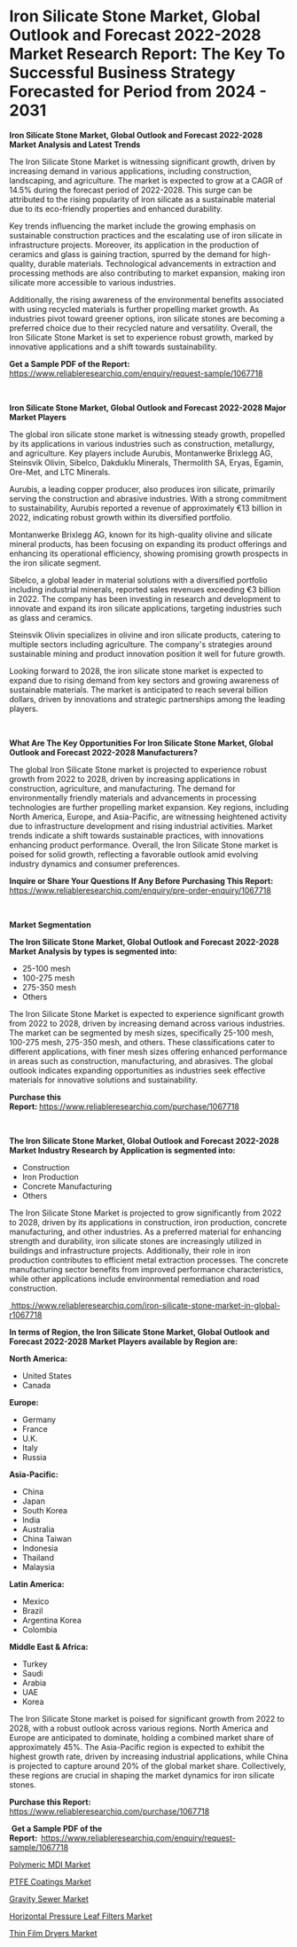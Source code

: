 <p><h1>Iron Silicate Stone Market, Global Outlook and Forecast 2022-2028 Market Research Report: The Key To Successful Business Strategy Forecasted for Period from 2024 - 2031</h1></p><p><strong>Iron Silicate Stone Market, Global Outlook and Forecast 2022-2028 Market Analysis and Latest Trends</strong></p>
<p><p>The Iron Silicate Stone Market is witnessing significant growth, driven by increasing demand in various applications, including construction, landscaping, and agriculture. The market is expected to grow at a CAGR of 14.5% during the forecast period of 2022-2028. This surge can be attributed to the rising popularity of iron silicate as a sustainable material due to its eco-friendly properties and enhanced durability.</p><p>Key trends influencing the market include the growing emphasis on sustainable construction practices and the escalating use of iron silicate in infrastructure projects. Moreover, its application in the production of ceramics and glass is gaining traction, spurred by the demand for high-quality, durable materials. Technological advancements in extraction and processing methods are also contributing to market expansion, making iron silicate more accessible to various industries.</p><p>Additionally, the rising awareness of the environmental benefits associated with using recycled materials is further propelling market growth. As industries pivot toward greener options, iron silicate stones are becoming a preferred choice due to their recycled nature and versatility. Overall, the Iron Silicate Stone Market is set to experience robust growth, marked by innovative applications and a shift towards sustainability.</p></p>
<p><strong>Get a Sample PDF of the Report:&nbsp;</strong> <a href="https://www.reliableresearchiq.com/enquiry/request-sample/1067718">https://www.reliableresearchiq.com/enquiry/request-sample/1067718</a></p>
<p>&nbsp;</p>
<p><strong>Iron Silicate Stone Market, Global Outlook and Forecast 2022-2028 Major Market Players</strong></p>
<p><p>The global iron silicate stone market is witnessing steady growth, propelled by its applications in various industries such as construction, metallurgy, and agriculture. Key players include Aurubis, Montanwerke Brixlegg AG, Steinsvik Olivin, Sibelco, Dakduklu Minerals, Thermolith SA, Eryas, Egamin, Ore-Met, and LTC Minerals. </p><p>Aurubis, a leading copper producer, also produces iron silicate, primarily serving the construction and abrasive industries. With a strong commitment to sustainability, Aurubis reported a revenue of approximately €13 billion in 2022, indicating robust growth within its diversified portfolio.</p><p>Montanwerke Brixlegg AG, known for its high-quality olivine and silicate mineral products, has been focusing on expanding its product offerings and enhancing its operational efficiency, showing promising growth prospects in the iron silicate segment.</p><p>Sibelco, a global leader in material solutions with a diversified portfolio including industrial minerals, reported sales revenues exceeding €3 billion in 2022. The company has been investing in research and development to innovate and expand its iron silicate applications, targeting industries such as glass and ceramics.</p><p>Steinsvik Olivin specializes in olivine and iron silicate products, catering to multiple sectors including agriculture. The company's strategies around sustainable mining and product innovation position it well for future growth.</p><p>Looking forward to 2028, the iron silicate stone market is expected to expand due to rising demand from key sectors and growing awareness of sustainable materials. The market is anticipated to reach several billion dollars, driven by innovations and strategic partnerships among the leading players.</p></p>
<p>&nbsp;</p>
<p><strong>What Are The Key Opportunities For Iron Silicate Stone Market, Global Outlook and Forecast 2022-2028 Manufacturers?</strong></p>
<p><p>The global Iron Silicate Stone market is projected to experience robust growth from 2022 to 2028, driven by increasing applications in construction, agriculture, and manufacturing. The demand for environmentally friendly materials and advancements in processing technologies are further propelling market expansion. Key regions, including North America, Europe, and Asia-Pacific, are witnessing heightened activity due to infrastructure development and rising industrial activities. Market trends indicate a shift towards sustainable practices, with innovations enhancing product performance. Overall, the Iron Silicate Stone market is poised for solid growth, reflecting a favorable outlook amid evolving industry dynamics and consumer preferences.</p></p>
<p><strong>Inquire or Share Your Questions If Any Before Purchasing This Report:</strong> <a href="https://www.reliableresearchiq.com/enquiry/pre-order-enquiry/1067718">https://www.reliableresearchiq.com/enquiry/pre-order-enquiry/1067718</a></p>
<p>&nbsp;</p>
<p><strong>Market Segmentation</strong></p>
<p><strong>The Iron Silicate Stone Market, Global Outlook and Forecast 2022-2028 Market Analysis by types is segmented into:</strong></p>
<p><ul><li>25-100 mesh</li><li>100-275 mesh</li><li>275-350 mesh</li><li>Others</li></ul></p>
<p><p>The Iron Silicate Stone Market is expected to experience significant growth from 2022 to 2028, driven by increasing demand across various industries. The market can be segmented by mesh sizes, specifically 25-100 mesh, 100-275 mesh, 275-350 mesh, and others. These classifications cater to different applications, with finer mesh sizes offering enhanced performance in areas such as construction, manufacturing, and abrasives. The global outlook indicates expanding opportunities as industries seek effective materials for innovative solutions and sustainability.</p></p>
<p><strong>Purchase this Report:&nbsp;</strong><a href="https://www.reliableresearchiq.com/purchase/1067718">https://www.reliableresearchiq.com/purchase/1067718</a></p>
<p>&nbsp;</p>
<p><strong>The Iron Silicate Stone Market, Global Outlook and Forecast 2022-2028 Market Industry Research by Application is segmented into:</strong></p>
<p><ul><li>Construction</li><li>Iron Production</li><li>Concrete Manufacturing</li><li>Others</li></ul></p>
<p><p>The Iron Silicate Stone Market is projected to grow significantly from 2022 to 2028, driven by its applications in construction, iron production, concrete manufacturing, and other industries. As a preferred material for enhancing strength and durability, iron silicate stones are increasingly utilized in buildings and infrastructure projects. Additionally, their role in iron production contributes to efficient metal extraction processes. The concrete manufacturing sector benefits from improved performance characteristics, while other applications include environmental remediation and road construction.</p></p>
<p><a href="https://www.reliableresearchiq.com/iron-silicate-stone-market-in-global-r1067718">&nbsp;https://www.reliableresearchiq.com/iron-silicate-stone-market-in-global-r1067718</a></p>
<p><strong>In terms of Region, the Iron Silicate Stone Market, Global Outlook and Forecast 2022-2028 Market Players available by Region are:</strong></p>
<p>
    <p> <strong> North America: </strong>
        <ul>
            <li>United States</li>
            <li>Canada</li>
        </ul>
        </p> 
    <p> <strong> Europe: </strong>
        <ul>
            <li>Germany</li>
            <li>France</li>
            <li>U.K.</li>
            <li>Italy</li>
            <li>Russia</li>
        </ul>
        </p> 
    <p> <strong> Asia-Pacific: </strong>
        <ul>
            <li>China</li>
            <li>Japan</li>
            <li>South Korea</li>
            <li>India</li>
            <li>Australia</li>
            <li>China Taiwan</li>
            <li>Indonesia</li>
            <li>Thailand</li>
            <li>Malaysia</li>
        </ul>
        </p> 
    <p> <strong> Latin America: </strong>
        <ul>
            <li>Mexico</li>
            <li>Brazil</li>
            <li>Argentina Korea</li>
            <li>Colombia</li>
        </ul>
        </p> 
    <p> <strong> Middle East & Africa: </strong>
        <ul>
            <li>Turkey</li>
            <li>Saudi</li>
            <li>Arabia</li>
            <li>UAE</li>
            <li>Korea</li>
        </ul>
    </p>
    </p>
<p><p>The Iron Silicate Stone market is poised for significant growth from 2022 to 2028, with a robust outlook across various regions. North America and Europe are anticipated to dominate, holding a combined market share of approximately 45%. The Asia-Pacific region is expected to exhibit the highest growth rate, driven by increasing industrial applications, while China is projected to capture around 20% of the global market share. Collectively, these regions are crucial in shaping the market dynamics for iron silicate stones.</p></p>
<p><strong>Purchase this Report: </strong><a href="https://www.reliableresearchiq.com/purchase/1067718">https://www.reliableresearchiq.com/purchase/1067718</a></p>
<p>&nbsp;<strong>Get a Sample PDF of the Report:&nbsp;&nbsp;</strong><a href="https://www.reliableresearchiq.com/enquiry/request-sample/1067718">https://www.reliableresearchiq.com/enquiry/request-sample/1067718</a></p>
<p><strong></strong></p>
<p><p><a href="https://issuu.com/reportprime-2/docs/polymeric-mdi-market-size-2030.pptx_5e931f4596b846">Polymeric MDI Market</a></p><p><a href="https://issuu.com/reportprime-2/docs/ptfe-coatings-market-size-2030.pptx_1a5b691b0830f3">PTFE Coatings Market</a></p><p><a href="https://www.linkedin.com/pulse/gravity-sewer-market-report-product-type-pvc-sewerpe-sewerpp-j83me?trackingId=C3kIWGz5QeyB0aych2jSIQ%3D%3D">Gravity Sewer Market</a></p><p><a href="https://medium.com/@rasauncoleman1/this-report-aims-to-provide-a-comprehensive-presentation-of-the-global-market-for-horizontal-1507cee6cfd4">Horizontal Pressure Leaf Filters Market</a></p><p><a href="https://medium.com/@rasauncoleman1/in-the-thin-film-dryers-market-the-main-focus-is-on-keeping-costs-low-and-getting-the-most-out-a86c92fe6cb5">Thin Film Dryers Market</a></p></p>
